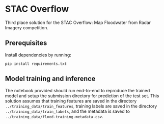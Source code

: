 # STAC Overflow

Third place solution for the STAC Overflow: Map Floodwater from Radar Imagery competition.

## Prerequisites

Install dependencies by running:

`pip install requirements.txt`

## Model training and inference

The notebook provided should run end-to-end to reproduce the trained model and setup the submission directory for prediction of the test set. This solution assumes that training features are saved in the directory `../training_data/train_features`, training labels are saved in the directory `../training_data/train_labels`, and the metadata is saved to `../training_data/flood-training-metadata.csv`.
